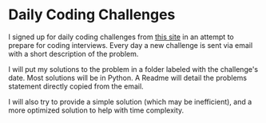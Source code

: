 # Daily Coding Challenges

I signed up for daily coding challenges from [this site] in an attempt to prepare for coding interviews. Every day a new challenge is sent via email with a short description of the problem.

I will put my solutions to the problem in a folder labeled with the challenge's date. Most solutions will be in Python. A Readme will detail the problems statement directly copied from the email.

I will also try to provide a simple solution (which may be inefficient), and a more optimized solution to help with time complexity.


[this site]: https://www.dailycodingproblem.com/
